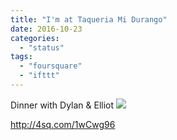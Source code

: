 ```yaml
---
title: "I'm at Taqueria Mi Durango"
date: 2016-10-23
categories: 
  - "status"
tags: 
  - "foursquare"
  - "ifttt"
---
```


Dinner with Dylan & Elliot ![](images/2eU6Tnp)

http://4sq.com/1wCwg96
